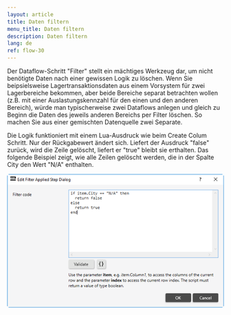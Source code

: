 ```yaml
---
layout: article
title: Daten filtern
menu_title: Daten filtern
description: Daten filtern
lang: de
ref: flow-30
---
```

Der Dataflow-Schritt "Filter" stellt ein mächtiges Werkzeug dar, um nicht benötigte Daten nach einer gewissen Logik zu löschen. Wenn Sie beipsielsweise Lagertransaktionsdaten aus einem Vorsystem für zwei Lagerbereiche bekommen, aber beide Bereiche separat betrachten wollen (z.B. mit einer Auslastungskennzahl für den einen und den anderen Bereich), würde man typischerweise zwei Dataflows anlegen und gleich zu Beginn die Daten des jeweils anderen Bereichs per Filter löschen. So machen Sie aus einer gemischten Datenquelle zwei Separate. 

Die Logik funktioniert mit einem Lua-Ausdruck wie beim Create Colum Schritt. Nur der Rückgabewert ändert sich. Liefert der Ausdruck "false" zurück, wird die Zeile gelöscht, liefert er "true" bleibt sie erthalten. Das folgende Beispiel zeigt, wie alle Zeilen gelöscht werden, die in der Spalte City den Wert "N/A" enthalten.

![Filer Column](/assets/images/dataflows/dataflows-filter01.png)

